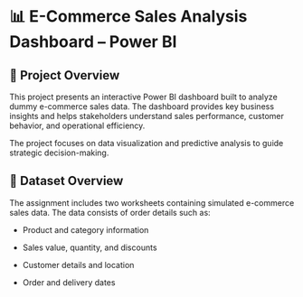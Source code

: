 # 📊 E-Commerce Sales Analysis Dashboard – Power BI
## 🚀 Project Overview
This project presents an interactive Power BI dashboard built to analyze dummy e-commerce sales data. The dashboard provides key business insights and helps stakeholders understand sales performance, customer behavior, and operational efficiency.

The project focuses on data visualization and predictive analysis to guide strategic decision-making.

## 📁 Dataset Overview
The assignment includes two worksheets containing simulated e-commerce sales data. The data consists of order details such as:

* Product and category information

* Sales value, quantity, and discounts

* Customer details and location

* Order and delivery dates

